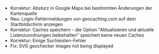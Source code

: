 ##
- Korrektur: Absturz in Google Maps bei bestimmten Änderungen der Kartenquelle
- Neu: Login-Fehlermeldungen von geocaching.com auf dem Startbildschirm anzeigen
- Korrektur: Caches speichern - die Option "Aktualisieren und aktuelle Listenzuordnungen beibehalten" speichert keine neuen Caches
- Korrektur: Einige Suchleisten-Fehler
- Fix: SVG geochecker images not being displayed
